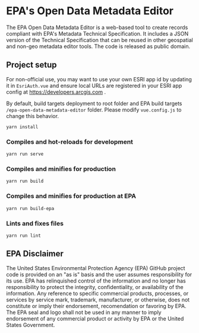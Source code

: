 # EPA's Open Data Metadata Editor

The EPA Open Data Metadata Editor is a web-based tool to create records compliant with EPA's Metadata Technical Specification. It includes a JSON version of the Technical Specification that can be reused in other geospatial and non-geo metadata editor tools. The code is released as public domain.

## Project setup

For non-official use, you may want to use your own ESRI app id by updating it in `EsriAuth.vue` and ensure local URLs are registered in your ESRI app config at https://developers.arcgis.com .

By default, build targets deployment to root folder and EPA build targets `/epa-open-data-metadata-editor` folder. Please modify `vue.config.js` to change this behavior.

```
yarn install
```

### Compiles and hot-reloads for development

```
yarn run serve
```

### Compiles and minifies for production

```
yarn run build
```

### Compiles and minifies for production at EPA

```
yarn run build-epa
```

### Lints and fixes files

```
yarn run lint
```

## EPA Disclaimer
The United States Environmental Protection Agency (EPA) GitHub project code is provided on an "as is" basis and the user assumes responsibility for its use. EPA has relinquished control of the information and no longer has responsibility to protect the integrity, confidentiality, or availability of the information. Any reference to specific commercial products, processes, or services by service mark, trademark, manufacturer, or otherwise, does not constitute or imply their endorsement, recomendation or favoring by EPA. The EPA seal and logo shall not be used in any manner to imply endorsement of any commercial product or activity by EPA or the United States Government.
